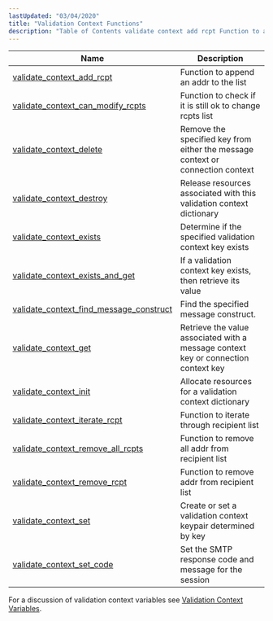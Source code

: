 ```yaml
---
lastUpdated: "03/04/2020"
title: "Validation Context Functions"
description: "Table of Contents validate context add rcpt Function to append an addr to the list validate context can modify rcpts Function to check if it is still ok to change rcpts list validate context delete Remove the specified key from either the message context or connection context validate context destroy..."
---
```



| Name                                                                                                                                          | Description                                                                        |
|-----------------------------------------------------------------------------------------------------------------------------------------------|------------------------------------------------------------------------------------|
| [validate_context_add_rcpt](/momentum/3/3-api/apis-validate-context-add-rcpt)                             | Function to append an addr to the list                                             |
| [validate_context_can_modify_rcpts](/momentum/3/3-api/apis-validate-context-can-modify-rcpts)             | Function to check if it is still ok to change rcpts list                           |
| [validate_context_delete](/momentum/3/3-api/apis-validate-context-delete)                                 | Remove the specified key from either the message context or connection context     |
| [validate_context_destroy](/momentum/3/3-api/apis-validate-context-destroy)                               | Release resources associated with this validation context dictionary               |
| [validate_context_exists](/momentum/3/3-api/apis-validate-context-exists)                                 | Determine if the specified validation context key exists                           |
| [validate_context_exists_and_get](/momentum/3/3-api/apis-validate-context-exists-and-get)                 | If a validation context key exists, then retrieve its value                        |
| [validate_context_find_message_construct](/momentum/3/3-api/apis-validate-context-find-message-construct) | Find the specified message construct.                                              |
| [validate_context_get](/momentum/3/3-api/apis-validate-context-get)                                       | Retrieve the value associated with a message context key or connection context key |
| [validate_context_init](/momentum/3/3-api/apis-validate-context-init)                                     | Allocate resources for a validation context dictionary                             |
| [validate_context_iterate_rcpt](/momentum/3/3-api/apis-validate-context-iterate-rcpt)                     | Function to iterate through recipient list                                         |
| [validate_context_remove_all_rcpts](/momentum/3/3-api/apis-validate-context-remove-all-rcpts)             | Function to remove all addr from recipient list                                    |
| [validate_context_remove_rcpt](/momentum/3/3-api/apis-validate-context-remove-rcpt)                       | Function to remove addr from recipient list                                        |
| [validate_context_set](/momentum/3/3-api/apis-validate-context-set)                                       | Create or set a validation context keypair determined by key                       |
| [validate_context_set_code](/momentum/3/3-api/apis-validate-context-set-code)                             | Set the SMTP response code and message for the session                             |

For a discussion of validation context variables see [Validation Context Variables](/momentum/3/3-reference/3-reference-policy-context-variables).